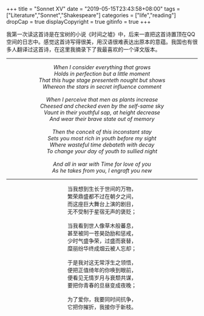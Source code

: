 +++
title = "Sonnet XV"
date = "2019-05-15T23:43:58+08:00"
tags = ["Literature","Sonnet","Shakespeare"]
categories = ["life","reading"]
dropCap = true
displayCopyright = true
gitinfo = true
+++

我第一次读这首诗是在宝树的小说《时间之墟》中，后来一直把这首诗置顶在QQ空间的日志中。感觉这首诗写得很美，用汉语很难表达出原本的意蕴。我国也有很多人翻译过这首诗，在这里我摘录下了我最喜欢的一个译文版本。

---

<p style="text-align:center">
<i>When I consider everything that grows</i><br>
<i>Holds in perfection but a little moment</i><br>
<i>That this huge stage presenteth nought but shows</i><br>
<i>Whereon the stars in secret influence comment</i><br>
<br>
<i>When I perceive that men as plants increase</i><br>
<i>Cheesed and checked even by the self-same sky</i><br>
<i>Vaunt in their youthful sap, at height decrease</i><br>
<i>And wear their brave state out of memory</i><br>
<br>
<i>Then the conceit of this inconstant stay</i><br>
<i>Sets you most rich in youth before my sight</i><br>
<i>Where wasteful time debateth with decay</i><br>
<i>To change your day of youth to sullied night</i><br>
<br>
<i>And all in war with Time for love of you</i><br>
<i>As he takes from you, l engraft you new</i></p>

---

<p style="text-align:center">
当我想到生长于世间的万物，<br>
繁荣鼎盛都不过在朝夕之间，<br>
而这座巨大舞台上演的剧目，<br>
无不受制于星宿无声的褒贬；<br>
<br>
当我看到世人像草木般蕃息，<br>
甚至被同一苍昊劭励和惩戒，<br>
少时气盛争荣，过盛而衰替，<br>
糜丽纷华终成烟云被人忘却；<br>
<br>
于是我对这无常浮生之领悟，<br>
便把正值绮年的你唤到眼前，<br>
便看见无情岁月与衰颓共谋，<br>
要把你青春的旦昼变成夜晚；<br>
<br>
为了爱你，我要同时间抗争，<br>
它把你摧折，我接你于新枝。</p>